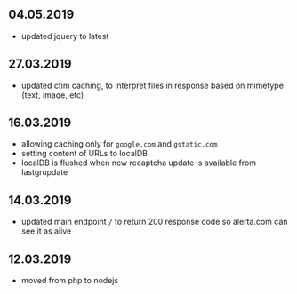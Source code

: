 04.05.2019
----------
- updated jquery to latest

27.03.2019
----------
- updated ctim caching, to interpret files in response based on mimetype (text, image, etc)

16.03.2019
----------
- allowing caching only for `google.com` and `gstatic.com`
- setting content of URLs to localDB
- localDB is flushed when new recaptcha update is available from lastgrupdate

14.03.2019
---------
- updated main endpoint `/` to return 200 response code so alerta.com can see it as alive

12.03.2019
---------
- moved from php to nodejs
